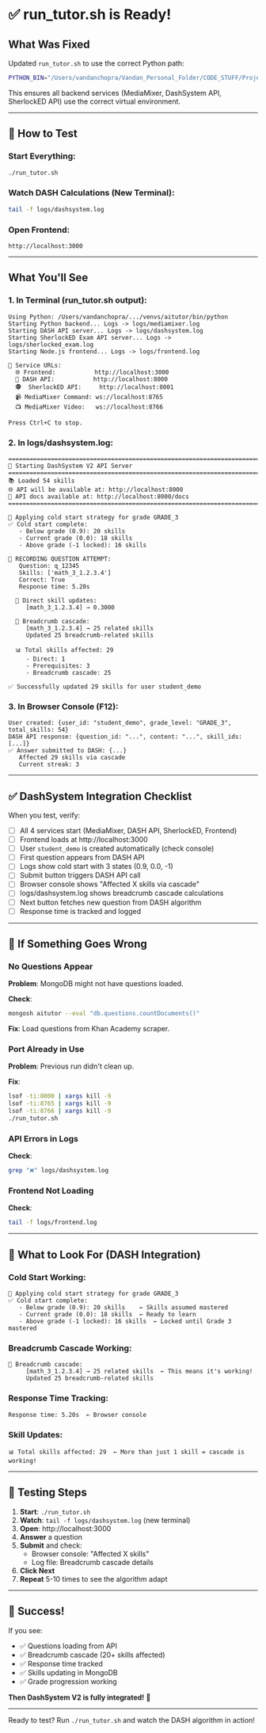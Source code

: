 # ✅ run_tutor.sh is Ready!

## What Was Fixed

Updated `run_tutor.sh` to use the correct Python path:
```bash
PYTHON_BIN="/Users/vandanchopra/Vandan_Personal_Folder/CODE_STUFF/Projects/venvs/aitutor/bin/python"
```

This ensures all backend services (MediaMixer, DashSystem API, SherlockED API) use the correct virtual environment.

---

## 🚀 How to Test

### Start Everything:

```bash
./run_tutor.sh
```

### Watch DASH Calculations (New Terminal):

```bash
tail -f logs/dashsystem.log
```

### Open Frontend:

```
http://localhost:3000
```

---

## What You'll See

### 1. In Terminal (run_tutor.sh output):
```
Using Python: /Users/vandanchopra/.../venvs/aitutor/bin/python
Starting Python backend... Logs -> logs/mediamixer.log
Starting DASH API server... Logs -> logs/dashsystem.log
Starting SherlockED Exam API server... Logs -> logs/sherlocked_exam.log
Starting Node.js frontend... Logs -> logs/frontend.log

📡 Service URLs:
  🌐 Frontend:           http://localhost:3000
  🔧 DASH API:           http://localhost:8000
  🕵️  SherlockED API:     http://localhost:8001
  📹 MediaMixer Command: ws://localhost:8765
  📺 MediaMixer Video:   ws://localhost:8766

Press Ctrl+C to stop.
```

### 2. In logs/dashsystem.log:
```
================================================================================
🚀 Starting DashSystem V2 API Server
================================================================================
📚 Loaded 54 skills
🌐 API will be available at: http://localhost:8000
📖 API docs available at: http://localhost:8000/docs
================================================================================

🎯 Applying cold start strategy for grade GRADE_3
✅ Cold start complete:
   - Below grade (0.9): 20 skills
   - Current grade (0.0): 18 skills
   - Above grade (-1 locked): 16 skills

🔄 RECORDING QUESTION ATTEMPT:
   Question: q_12345
   Skills: ['math_3_1.2.3.4']
   Correct: True
   Response time: 5.20s

  📝 Direct skill updates:
     [math_3_1.2.3.4] → 0.3000

  🌳 Breadcrumb cascade:
     [math_3_1.2.3.4] → 25 related skills
     Updated 25 breadcrumb-related skills

  📊 Total skills affected: 29
     - Direct: 1
     - Prerequisites: 3
     - Breadcrumb cascade: 25

✅ Successfully updated 29 skills for user student_demo
```

### 3. In Browser Console (F12):
```
User created: {user_id: "student_demo", grade_level: "GRADE_3", total_skills: 54}
DASH API response: {question_id: "...", content: "...", skill_ids: [...]}
✅ Answer submitted to DASH: {...}
   Affected 29 skills via cascade
   Current streak: 3
```

---

## ✅ DashSystem Integration Checklist

When you test, verify:

- [ ] All 4 services start (MediaMixer, DASH API, SherlockED, Frontend)
- [ ] Frontend loads at http://localhost:3000
- [ ] User `student_demo` is created automatically (check console)
- [ ] First question appears from DASH API
- [ ] Logs show cold start with 3 states (0.9, 0.0, -1)
- [ ] Submit button triggers DASH API call
- [ ] Browser console shows "Affected X skills via cascade"
- [ ] logs/dashsystem.log shows breadcrumb cascade calculations
- [ ] Next button fetches new question from DASH algorithm
- [ ] Response time is tracked and logged

---

## 🐛 If Something Goes Wrong

### No Questions Appear
**Problem**: MongoDB might not have questions loaded.

**Check**:
```bash
mongosh aitutor --eval "db.questions.countDocuments()"
```

**Fix**: Load questions from Khan Academy scraper.

### Port Already in Use
**Problem**: Previous run didn't clean up.

**Fix**:
```bash
lsof -ti:8000 | xargs kill -9
lsof -ti:8765 | xargs kill -9
lsof -ti:8766 | xargs kill -9
./run_tutor.sh
```

### API Errors in Logs
**Check**:
```bash
grep "❌" logs/dashsystem.log
```

### Frontend Not Loading
**Check**:
```bash
tail -f logs/frontend.log
```

---

## 🎯 What to Look For (DASH Integration)

### Cold Start Working:
```
🎯 Applying cold start strategy for grade GRADE_3
✅ Cold start complete:
   - Below grade (0.9): 20 skills    ← Skills assumed mastered
   - Current grade (0.0): 18 skills  ← Ready to learn
   - Above grade (-1 locked): 16 skills  ← Locked until Grade 3 mastered
```

### Breadcrumb Cascade Working:
```
🌳 Breadcrumb cascade:
     [math_3_1.2.3.4] → 25 related skills  ← This means it's working!
     Updated 25 breadcrumb-related skills
```

### Response Time Tracking:
```
Response time: 5.20s  ← Browser console
```

### Skill Updates:
```
📊 Total skills affected: 29  ← More than just 1 skill = cascade is working!
```

---

## 📝 Testing Steps

1. **Start**: `./run_tutor.sh`
2. **Watch**: `tail -f logs/dashsystem.log` (new terminal)
3. **Open**: http://localhost:3000
4. **Answer** a question
5. **Submit** and check:
   - Browser console: "Affected X skills"
   - Log file: Breadcrumb cascade details
6. **Click Next**
7. **Repeat** 5-10 times to see the algorithm adapt

---

## 🎉 Success!

If you see:
- ✅ Questions loading from API
- ✅ Breadcrumb cascade (20+ skills affected)
- ✅ Response time tracked
- ✅ Skills updating in MongoDB
- ✅ Grade progression working

**Then DashSystem V2 is fully integrated!** 🚀

---

Ready to test? Run `./run_tutor.sh` and watch the DASH algorithm in action!
